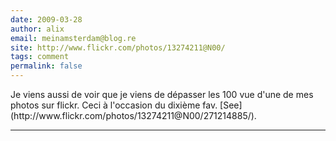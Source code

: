 ```yaml
---
date: 2009-03-28
author: alix
email: meinamsterdam@blog.re
site: http://www.flickr.com/photos/13274211@N00/
tags: comment
permalink: false
---
```


<p>
Je viens aussi de voir que je viens de dépasser les 100 vue d'une de mes photos sur flickr. Ceci à l'occasion du dixième fav. [See](http://www.flickr.com/photos/13274211@N00/271214885/).

<!-- 
TODO: deported content
<a href="http://www.flickr.com/photos/13274211@N00/271214885/" title="Amsterdam kleurd fietsen" target="_blank"><img src="http://farm1.static.flickr.com/111/271214885_4ec9ede525_s.jpg" alt="Amsterdam kleurd fietsen" border="0" height="75" width="75" /></a> -->

---